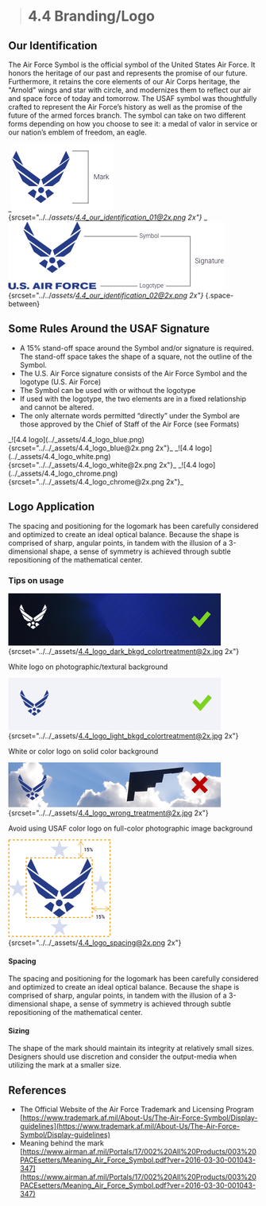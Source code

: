 > # **4.4** Branding/Logo

## Our Identification

The Air Force Symbol is the official symbol of the United States Air Force. It honors the heritage of our past and represents the promise of our future. Furthermore, it retains the core elements of our Air Corps heritage, the "Arnold" wings and star with circle, and modernizes them to reflect our air and space force of today and tomorrow. The USAF symbol was thoughtfully crafted to represent the Air Force’s history as well as the promise of the future of the armed forces branch. The symbol can take on two different forms depending on how you choose to see it: a medal of valor in service or our nation’s emblem of freedom, an eagle. 

_![4.4 logo](../_assets/4.4_our_identification_01.png){srcset="../../_assets/4.4_our_identification_01@2x.png 2x"}_
_![4.4 logo](../_assets/4.4_our_identification_02.png){srcset="../../_assets/4.4_our_identification_02@2x.png 2x"}_
{.space-between}

## Some Rules Around the USAF Signature

- A 15% stand-off space around the Symbol and/or signature is required. The stand-off space takes the shape of a square, not the outline of the Symbol.  
- The U.S. Air Force signature consists of the Air Force Symbol and the logotype (U.S. Air Force)  
- The Symbol can be used with or without the logotype 
- If used with the logotype, the two elements are in a fixed relationship and cannot be altered.
- The only alternate words permitted “directly” under the Symbol are those approved by the Chief of Staff of the Air Force (see Formats)

<div class="logo-row-4-4 wide" markdown="1">
_![4.4 logo](../_assets/4.4_logo_blue.png){srcset="../../_assets/4.4_logo_blue@2x.png 2x"}_
_![4.4 logo](../_assets/4.4_logo_white.png){srcset="../../_assets/4.4_logo_white@2x.png 2x"}_
_![4.4 logo](../_assets/4.4_logo_chrome.png){srcset="../../_assets/4.4_logo_chrome@2x.png 2x"}_
</div>

## Logo Application

The spacing and positioning for the logomark has been carefully considered and optimized to create an ideal optical balance. Because the shape is comprised of sharp, angular points, in tandem with the illusion of a 3-dimensional shape, a sense of symmetry is achieved through subtle repositioning of the mathematical center.


### Tips on usage

![4.4 logo](../_assets/4.4_logo_dark_bkgd_colortreatment.jpg){srcset="../../_assets/4.4_logo_dark_bkgd_colortreatment@2x.jpg 2x"}

White logo on photographic/textural background

![4.4 logo](../_assets/4.4_logo_light_bkgd_colortreatment.jpg){srcset="../../_assets/4.4_logo_light_bkgd_colortreatment@2x.jpg 2x"}

White or color logo on solid color background

![4.4 logo](../_assets/4.4_logo_wrong_treatment.jpg){srcset="../../_assets/4.4_logo_wrong_treatment@2x.jpg 2x"}

Avoid using USAF color logo on full-color photographic 
image background

![4.4 logo](../_assets/4.4_logo_spacing.png){srcset="../../_assets/4.4_logo_spacing@2x.png 2x"}

#### Spacing

The spacing and positioning for the logomark has been carefully considered and optimized to create an ideal optical balance. Because the shape is comprised of sharp, angular points, in tandem with the illusion of a 3-dimensional shape, a sense of symmetry is achieved through subtle repositioning of the mathematical center.

#### Sizing

The shape of the mark should maintain its integrity at relatively small sizes. Designers should use discretion and consider the output-media when utilizing the mark at a smaller size.

## References

- The Official Website of the Air Force Trademark and Licensing Program 
[https://www.trademark.af.mil/About-Us/The-Air-Force-Symbol/Display-guidelines](https://www.trademark.af.mil/About-Us/The-Air-Force-Symbol/Display-guidelines)
- Meaning behind the mark [https://www.airman.af.mil/Portals/17/002%20All%20Products/003%20PACEsetters/Meaning_Air_Force_Symbol.pdf?ver=2016-03-30-001043-347](https://www.airman.af.mil/Portals/17/002%20All%20Products/003%20PACEsetters/Meaning_Air_Force_Symbol.pdf?ver=2016-03-30-001043-347)
 
 
 
 